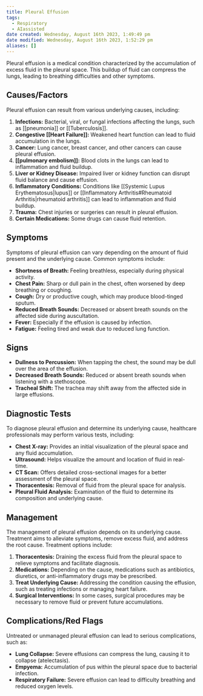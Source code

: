 ```yaml
---
title: Pleural Effusion
tags:
  - Respiratory
  - AIassisted
date created: Wednesday, August 16th 2023, 1:49:49 pm
date modified: Wednesday, August 16th 2023, 1:52:29 pm
aliases: []
---
```

Pleural effusion is a medical condition characterized by the accumulation of excess fluid in the pleural space. This buildup of fluid can compress the lungs, leading to breathing difficulties and other symptoms.
## Causes/Factors

Pleural effusion can result from various underlying causes, including:

1. **Infections:** Bacterial, viral, or fungal infections affecting the lungs, such as [[pneumonia]] or [[Tuberculosis]].
2. **Congestive [[Heart Failure]]:** Weakened heart function can lead to fluid accumulation in the lungs.
3. **Cancer:** Lung cancer, breast cancer, and other cancers can cause pleural effusion.
4. **[[pulmonary embolism]]:** Blood clots in the lungs can lead to inflammation and fluid buildup.
5. **Liver or Kidney Disease:** Impaired liver or kidney function can disrupt fluid balance and cause effusion.
6. **Inflammatory Conditions:** Conditions like [[Systemic Lupus Erythematosus|lupus]] or [[Inflammatory Arthritis#Rheumatoid Arthritis|rheumatoid arthritis]] can lead to inflammation and fluid buildup.
7. **Trauma:** Chest injuries or surgeries can result in pleural effusion.
8. **Certain Medications:** Some drugs can cause fluid retention.

## Symptoms

Symptoms of pleural effusion can vary depending on the amount of fluid present and the underlying cause. Common symptoms include:

- **Shortness of Breath:** Feeling breathless, especially during physical activity.
- **Chest Pain:** Sharp or dull pain in the chest, often worsened by deep breathing or coughing.
- **Cough:** Dry or productive cough, which may produce blood-tinged sputum.
- **Reduced Breath Sounds:** Decreased or absent breath sounds on the affected side during auscultation.
- **Fever:** Especially if the effusion is caused by infection.
- **Fatigue:** Feeling tired and weak due to reduced lung function.

## Signs

- **Dullness to Percussion:** When tapping the chest, the sound may be dull over the area of the effusion.
- **Decreased Breath Sounds:** Reduced or absent breath sounds when listening with a stethoscope.
- **Tracheal Shift:** The trachea may shift away from the affected side in large effusions.

## Diagnostic Tests

To diagnose pleural effusion and determine its underlying cause, healthcare professionals may perform various tests, including:

- **Chest X-ray:** Provides an initial visualization of the pleural space and any fluid accumulation.
- **Ultrasound:** Helps visualize the amount and location of fluid in real-time.
- **CT Scan:** Offers detailed cross-sectional images for a better assessment of the pleural space.
- **Thoracentesis:** Removal of fluid from the pleural space for analysis.
- **Pleural Fluid Analysis:** Examination of the fluid to determine its composition and underlying cause.

## Management

The management of pleural effusion depends on its underlying cause. Treatment aims to alleviate symptoms, remove excess fluid, and address the root cause. Treatment options include:

1. **Thoracentesis:** Draining the excess fluid from the pleural space to relieve symptoms and facilitate diagnosis.
2. **Medications:** Depending on the cause, medications such as antibiotics, diuretics, or anti-inflammatory drugs may be prescribed.
3. **Treat Underlying Cause:** Addressing the condition causing the effusion, such as treating infections or managing heart failure.
4. **Surgical Interventions:** In some cases, surgical procedures may be necessary to remove fluid or prevent future accumulations.

## Complications/Red Flags

Untreated or unmanaged pleural effusion can lead to serious complications, such as:

- **Lung Collapse:** Severe effusions can compress the lung, causing it to collapse (atelectasis).
- **Empyema:** Accumulation of pus within the pleural space due to bacterial infection.
- **Respiratory Failure:** Severe effusion can lead to difficulty breathing and reduced oxygen levels.

